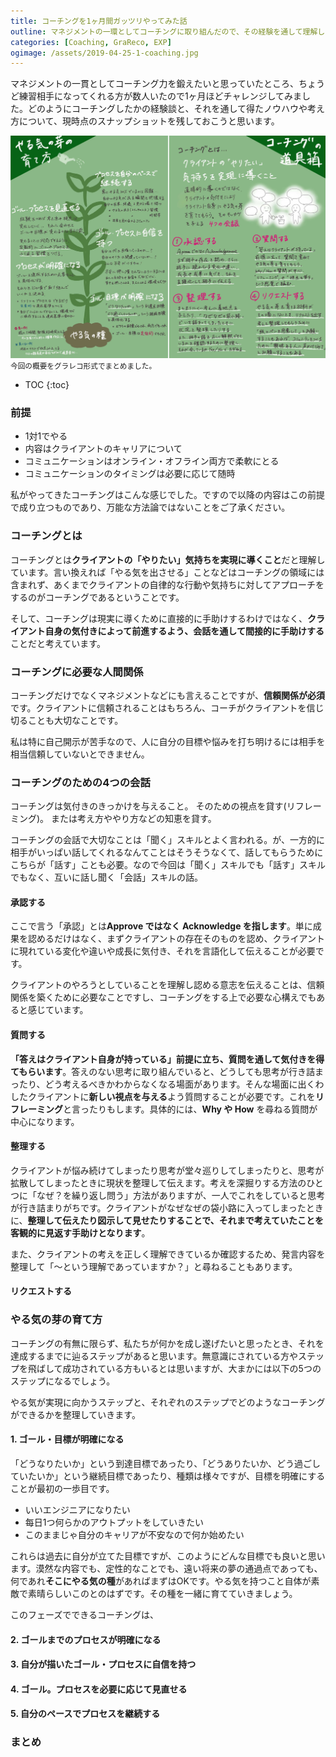 ```yaml
---
title: コーチングを1ヶ月間ガッツリやってみた話
outline: マネジメントの一環としてコーチングに取り組んだので、その経験を通して理解した「自己成長に必要な要素」や「コーチングで使える会話スキル」をグラレコとテキストでまとめました。
categories: [Coaching, GraReco, EXP]
ogimage: /assets/2019-04-25-1-coaching.jpg
---
```


マネジメントの一貫としてコーチング力を鍛えたいと思っていたところ、ちょうど練習相手になってくれる方が数人いたので1ヶ月ほどチャレンジしてみました。どのようにコーチングしたかの経験談と、それを通して得たノウハウや考え方について、現時点のスナップショットを残しておこうと思います。

![グラレコ](/assets/2019-04-25-1-coaching.jpg)
<small>今回の概要をグラレコ形式でまとめました。</small>

* TOC
{:toc}

### 前提

- 1対1でやる
- 内容はクライアントのキャリアについて
- コミュニケーションはオンライン・オフライン両方で柔軟にとる
- コミュニケーションのタイミングは必要に応じて随時

私がやってきたコーチングはこんな感じでした。ですので以降の内容はこの前提で成り立つものであり、万能な方法論ではないことをご了承ください。


### コーチングとは

コーチングとは**クライアントの「やりたい」気持ちを実現に導くこと**だと理解しています。言い換えれば「やる気を出させる」ことなどはコーチングの領域には含まれず、あくまでクライアントの自律的な行動や気持ちに対してアプローチをするのがコーチングであるということです。

そして、コーチングは現実に導くために直接的に手助けするわけではなく、**クライアント自身の気付きによって前進するよう、会話を通して間接的に手助けする**ことだと考えています。


### コーチングに必要な人間関係

コーチングだけでなくマネジメントなどにも言えることですが、**信頼関係が必須**です。クライアントに信頼されることはもちろん、コーチがクライアントを信じ切ることも大切なことです。

私は特に自己開示が苦手なので、人に自分の目標や悩みを打ち明けるには相手を相当信頼していないとできません。


### コーチングのための4つの会話

コーチングは気付きのきっかけを与えること。
そのための視点を貸す(リフレーミング)。
または考え方ややり方などの知恵を貸す。

コーチングの会話で大切なことは「聞く」スキルとよく言われる。が、一方的に相手がいっぱい話してくれるなんてことはそうそうなくて、話してもらうためにこちらが「話す」ことも必要。なので今回は「聞く」スキルでも「話す」スキルでもなく、互いに話し聞く「会話」スキルの話。


#### 承認する

ここで言う「承認」とは**Approve ではなく Acknowledge を指します**。単に成果を認めるだけはなく、まずクライアントの存在そのものを認め、クライアントに現れている変化や違いや成長に気付き、それを言語化して伝えることが必要です。

クライアントのやろうとしていることを理解し認める意志を伝えることは、信頼関係を築くために必要なことですし、コーチングをする上で必要な心構えでもあると感じています。

#### 質問する

**「答えはクライアント自身が持っている」前提に立ち、質問を通して気付きを得てもらいます**。答えのない思考に取り組んでいると、どうしても思考が行き詰まったり、どう考えるべきかわからなくなる場面があります。そんな場面に出くわしたクライアントに**新しい視点を与える**よう質問することが必要です。これを**リフレーミング**と言ったりもします。具体的には、**Why や How** を尋ねる質問が中心になります。

#### 整理する

クライアントが悩み続けてしまったり思考が堂々巡りしてしまったりと、思考が拡散してしまったときに現状を整理して伝えます。考えを深掘りする方法のひとつに「なぜ？を繰り返し問う」方法がありますが、一人でこれをしていると思考が行き詰まりがちです。クライアントがなぜなぜの袋小路に入ってしまったときに、**整理して伝えたり図示して見せたりすることで、それまで考えていたことを客観的に見返す手助けとなります**。

また、クライアントの考えを正しく理解できているか確認するため、発言内容を整理して「〜という理解であっていますか？」と尋ねることもあります。




#### リクエストする


### やる気の芽の育て方
コーチングの有無に限らず、私たちが何かを成し遂げたいと思ったとき、それを達成するまでに辿るステップがあると思います。無意識にされている方やステップを飛ばして成功されている方もいるとは思いますが、大まかには以下の5つのステップになるでしょう。

やる気が実現に向かうステップと、それぞれのステップでどのようなコーチングができるかを整理していきます。

#### 1. ゴール・目標が明確になる

「どうなりたいか」という到達目標であったり、「どうありたいか、どう過ごしていたいか」という継続目標であったり、種類は様々ですが、目標を明確にすることが最初の一歩目です。

- いいエンジニアになりたい
- 每日1つ何らかのアウトプットをしていきたい
- このままじゃ自分のキャリアが不安なので何か始めたい

これらは過去に自分が立てた目標ですが、このようにどんな目標でも良いと思います。漠然な内容でも、定性的なことでも、遠い将来の夢の通過点であっても、何であれ**そこにやる気の種**があればまずはOKです。やる気を持つこと自体が素敵で素晴らしいこのとのはずです。その種を一緒に育てていきましょう。

このフェーズでできるコーチングは、


#### 2. ゴールまでのプロセスが明確になる




#### 3. 自分が描いたゴール・プロセスに自信を持つ

#### 4. ゴール。プロセスを必要に応じて見直せる

#### 5. 自分のペースでプロセスを継続する




### まとめ
